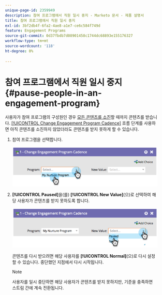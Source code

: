 ```yaml
---
unique-page-id: 2359949
description: 참여 프로그램에서 직원 일시 중지 - Marketo 문서 - 제품 설명서
title: 참여 프로그램에서 직원 일시 중지
exl-id: 3bf2db4f-6fa2-4ae8-a1e7-ce6c584f749d
feature: Engagement Programs
source-git-commit: 0d37fbdb7d08901458c1744dc68893e155176327
workflow-type: tm+mt
source-wordcount: '118'
ht-degree: 0%

---
```


# 참여 프로그램에서 직원 일시 중지 {#pause-people-in-an-engagement-program}

사용자가 참여 프로그램의 구성원인 경우 [모든 콘텐츠를 소진](people-who-have-exhausted-content.md)할 때까지 콘텐츠를 받습니다. [[!UICONTROL Change Engagement Program Cadence]](/help/marketo/product-docs/core-marketo-concepts/smart-campaigns/program-flow-actions/change-engagement-program-cadence.md) 흐름 단계를 사용하면 아직 콘텐츠를 소진하지 않았더라도 콘텐츠를 받지 못하게 할 수 있습니다.

1. 참여 프로그램을 선택합니다.

   ![](assets/image2014-9-22-14-3a49-3a27.png)

1. **[!UICONTROL Paused]**&#x200B;을(를) **[!UICONTROL New Value]**(으)로 선택하여 해당 사용자가 콘텐츠를 받지 못하도록 합니다.

   ![](assets/image2014-9-22-14-3a49-3a31.png)

   콘텐츠를 다시 받으려면 해당 사용자를 **[!UICONTROL Normal]**(으)로 다시 설정할 수 있습니다. 중단했던 지점에서 다시 시작됩니다.

   >[!NOTE]
   >
   >사용자를 일시 중단하면 해당 사용자가 콘텐츠를 받지 못하지만, 기준을 충족하면 스트림 간에 계속 전환됩니다.

